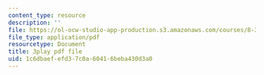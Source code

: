 ```yaml
---
content_type: resource
description: ''
file: https://ol-ocw-studio-app-production.s3.amazonaws.com/courses/8-334-statistical-mechanics-ii-statistical-physics-of-fields-spring-2014/1c6dbaefefd37c0a60416beba430d3a0_bMnpf0s-mAk.pdf
file_type: application/pdf
resourcetype: Document
title: 3play pdf file
uid: 1c6dbaef-efd3-7c0a-6041-6beba430d3a0
---
```

